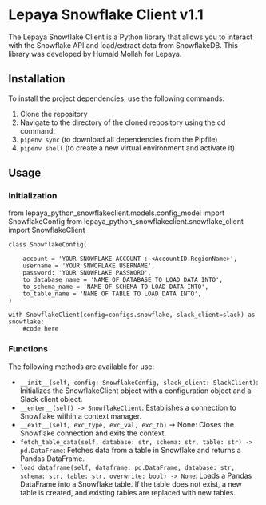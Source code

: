 # Lepaya Snowflake Client v1.1
The Lepaya Snowflake Client is a Python library that allows you to interact with the Snowflake API and load/extract data from SnowflakeDB. This library was developed by Humaid Mollah for Lepaya.

## Installation
To install the project dependencies, use the following commands:
1. Clone the repository 
2. Navigate to the directory of the cloned repository using the cd command.
3. ``pipenv sync`` (to download all dependencies from the Pipfile)
4. ``pipenv shell`` (to create a new virtual environment and activate it)

## Usage

### Initialization

from lepaya_python_snowflakeclient.models.config_model import SnowflakeConfig
from lepaya_python_snowflakeclient.snowflake_client import SnowflakeClient

````
class SnowflakeConfig(

    account = 'YOUR SNOWFLAKE ACCOUNT : <AccountID.RegionName>',
    username = 'YOUR SNWOFLAKE USERNAME',
    password: 'YOUR SNOWFLAKE PASSWORD',
    to_database_name = 'NAME OF DATABASE TO LOAD DATA INTO',
    to_schema_name = 'NAME OF SCHEMA TO LOAD DATA INTO',
    to_table_name = 'NAME OF TABLE TO LOAD DATA INTO',
)
````

````
with SnowflakeClient(config=configs.snowflake, slack_client=slack) as snowflake:
    #code here
````

### Functions

The following methods are available for use:
- ``__init__(self, config: SnowflakeConfig, slack_client: SlackClient)``: Initializes the SnowflakeClient object with a configuration object and a Slack client object.
- ``__enter__(self) -> SnowflakeClient``: Establishes a connection to Snowflake within a context manager.
- ``__exit__(self, exc_type, exc_val, exc_tb)`` -> None: Closes the Snowflake connection and exits the context.
- ``fetch_table_data(self, database: str, schema: str, table: str) -> pd.DataFrame``: Fetches data from a table in Snowflake and returns a Pandas DataFrame.
- ``load_dataframe(self, dataframe: pd.DataFrame, database: str, schema: str, table: str, overwrite: bool) -> None``: Loads a Pandas DataFrame into a Snowflake table. If the table does not exist, a new table is created, and existing tables are replaced with new tables.
